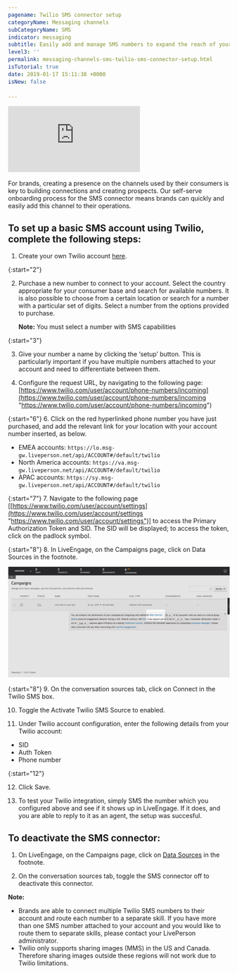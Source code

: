 ```yaml
---
pagename: Twilio SMS connector setup
categoryName: Messaging channels
subCategoryName: SMS
indicator: messaging
subtitle: Easily add and manage SMS numbers to expand the reach of your brand
level3: ''
permalink: messaging-channels-sms-twilio-sms-connector-setup.html
isTutorial: true
date: 2019-01-17 15:11:38 +0000
isNew: false

---
```

<iframe style="max-width: 750px;" src="https://player.vimeo.com/video/238919599" frameborder="0" webkitallowfullscreen mozallowfullscreen allowfullscreen></iframe>

For brands, creating a presence on the channels used by their consumers is key to building connections and creating prospects. Our self-serve onboarding process for the SMS connector means brands can quickly and easily add this channel to their operations.

## To set up a basic SMS account using Twilio, complete the following steps:

1. Create your own Twilio account [here](https://www.twilio.com/try-twilio).

{:start="2"}

2. Purchase a new number to connect to your account. Select the country appropriate for your consumer base and search for available numbers. It is also possible to choose from a certain location or search for a number with a particular set of digits. Select a number from the options provided to purchase.

   **Note:** You must select a number with SMS capabilities

{:start="3"}

3. Give your number a name by clicking the ‘setup’ button. This is particularly important if you have multiple numbers attached to your account and need to differentiate between them.

5. Configure the request URL, by navigating to the following page: [https://www.twilio.com/user/account/phone-numbers/incoming](https://www.twilio.com/user/account/phone-numbers/incoming "https://www.twilio.com/user/account/phone-numbers/incoming")

{:start="6"}
6. Click on the red hyperlinked phone number you have just purchased, and add the relevant link for your location with your account number inserted, as below.

* EMEA accounts: `https://lo.msg-gw.liveperson.net/api/ACCOUNT#/default/twilio`
* North America accounts: `https://va.msg-gw.liveperson.net/api/ACCOUNT#/default/twilio`
* APAC accounts: `https://sy.msg-gw.liveperson.net/api/ACCOUNT#/default/twilio`

{:start="7"}
7. Navigate to the following page [[https://www.twilio.com/user/account/settings](https://www.twilio.com/user/account/settings "https://www.twilio.com/user/account/settings")] to access the Primary Authorization Token and SID. The SID will be displayed; to access the token, click on the padlock symbol.

{:start="8"}
8. In LiveEngage, on the Campaigns page, click on Data Sources in the footnote.  

![](img/data-sources.png)


{:start="8"}
9. On the conversation sources tab, click on Connect in the Twilio SMS box.

10. Toggle the Activate Twilio SMS Source to enabled.

11. Under Twilio account configuration, enter the following details from your Twilio account:

* SID
* Auth Token
* Phone number

{:start="12"}

12. Click Save.

13. To test your Twilio integration, simply SMS the number which you configured above and see if it shows up in LiveEngage. If it does, and you are able to reply to it as an agent, the setup was succesful.

## To deactivate the SMS connector:

1. On LiveEngage, on the Campaigns page, click on [Data Sources](data-reporting-engagement-attributes-data-sources-engagement-attributes-overview.html) in the footnote.

2. On the conversation sources tab, toggle the SMS connector off to deactivate this connector.

<div class="important">
<b>Note:</b>
<ul>
<li>Brands are able to connect multiple Twilio SMS numbers to their account and route each number to a separate skill. If you have more than one SMS number attached to your account and you would like to route them to separate skills, please contact your LivePerson administrator.</li>
<li>Twilio only supports sharing images (MMS) in the US and Canada. Therefore sharing images outside these regions will not work due to Twilio limitations.</li>
</ul>
</div>

